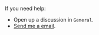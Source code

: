 If you need help: 
* Open up a discussion in `General`.
* [Send me a email](sriyansgamer@gmail.com).
